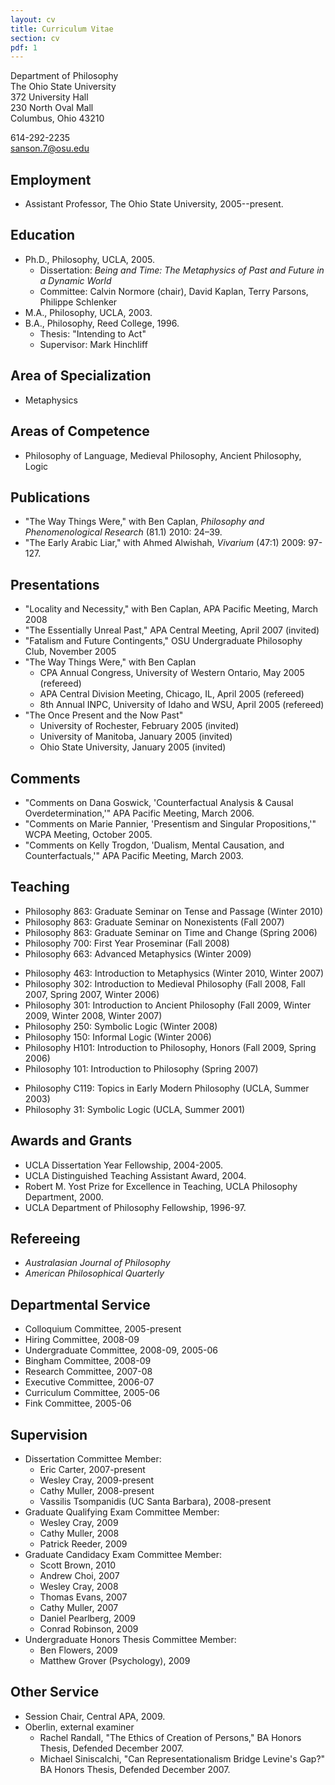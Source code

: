 ```yaml
---
layout: cv
title: Curriculum Vitae
section: cv
pdf: 1
---
```


Department of Philosophy  
The Ohio State University  
372 University Hall  
230 North Oval Mall  
Columbus, Ohio 43210

614-292-2235  
<sanson.7@osu.edu>

## Employment

-   Assistant Professor, The Ohio State University, 2005--present.

## Education

-   Ph.D., Philosophy, UCLA, 2005.
    -   Dissertation:
        *Being and Time: The Metaphysics of Past and Future in a Dynamic World*
    -   Committee: Calvin Normore (chair), David Kaplan, Terry Parsons,
        Philippe Schlenker
-   M.A., Philosophy, UCLA, 2003.
-   B.A., Philosophy, Reed College, 1996.
    -   Thesis: "Intending to Act"
    -   Supervisor: Mark Hinchliff

## Area of Specialization

-   Metaphysics

## Areas of Competence

-   Philosophy of Language, Medieval Philosophy, Ancient
    Philosophy, Logic

## Publications

-   "The Way Things Were," with Ben Caplan, *Philosophy and Phenomenological Research* (81.1) 2010: 24–39.
-   "The Early Arabic Liar," with Ahmed Alwishah, *Vivarium* (47:1) 2009: 97-127.

## Presentations

-   "Locality and Necessity," with Ben Caplan, APA Pacific Meeting,
    March 2008
-   "The Essentially Unreal Past," APA Central Meeting, April 2007
    (invited)
-   "Fatalism and Future Contingents," OSU Undergraduate Philosophy
    Club, November 2005
-   "The Way Things Were," with Ben Caplan
    -   CPA Annual Congress, University of Western Ontario, May 2005
        (refereed)
    -   APA Central Division Meeting, Chicago, IL, April 2005
        (refereed)
    -   8th Annual INPC, University of Idaho and WSU, April 2005
        (refereed)
-   "The Once Present and the Now Past"
    -   University of Rochester, February 2005 (invited)
    -   University of Manitoba, January 2005 (invited)
    -   Ohio State University, January 2005 (invited)

## Comments

-   "Comments on Dana Goswick, 'Counterfactual Analysis & Causal
    Overdetermination,'" APA Pacific Meeting, March 2006.
-   "Comments on Marie Pannier, 'Presentism and Singular
    Propositions,'" WCPA Meeting, October 2005.
-   "Comments on Kelly Trogdon, 'Dualism, Mental Causation, and
    Counterfactuals,'" APA Pacific Meeting, March 2003.

## Teaching

+   Philosophy 863: Graduate Seminar on Tense and Passage (Winter 2010)
+	Philosophy 863: Graduate Seminar on Nonexistents (Fall 2007)
+	Philosophy 863: Graduate Seminar on Time and Change (Spring 2006)
+	Philosophy 700: First Year Proseminar (Fall 2008)
+	Philosophy 663: Advanced Metaphysics (Winter 2009)
-   Philosophy 463: Introduction to Metaphysics (Winter 2010, Winter 2007)
-   Philosophy 302: Introduction to Medieval Philosophy (Fall 2008, Fall 2007, Spring 2007,
    Winter 2006)
-   Philosophy 301: Introduction to Ancient Philosophy (Fall 2009, Winter 2009, Winter 2008, Winter 2007)
-   Philosophy 250: Symbolic Logic (Winter 2008)
-   Philosophy 150: Informal Logic (Winter 2006)
-	Philosophy H101: Introduction to Philosophy, Honors (Fall 2009, Spring 2006)
-   Philosophy 101: Introduction to Philosophy (Spring 2007)
+	Philosophy C119: Topics in Early Modern Philosophy (UCLA, Summer 2003)
+	Philosophy 31: Symbolic Logic (UCLA, Summer 2001)

## Awards and Grants

-   UCLA Dissertation Year Fellowship, 2004-2005.
-   UCLA Distinguished Teaching Assistant Award, 2004.
-   Robert M. Yost Prize for Excellence in Teaching, UCLA
    Philosophy Department, 2000.
-   UCLA Department of Philosophy Fellowship, 1996-97.

## Refereeing

-   *Australasian Journal of Philosophy*
-   *American Philosophical Quarterly*

## Departmental Service

-   Colloquium Committee, 2005-present
-	Hiring Committee, 2008-09
-	Undergraduate Committee, 2008-09, 2005-06
-	Bingham Committee, 2008-09
-   Research Committee, 2007-08
-   Executive Committee, 2006-07
-   Curriculum Committee, 2005-06
-   Fink Committee, 2005-06

## Supervision 

+	Dissertation Committee Member:
	+	Eric Carter, 2007-present
	+ 	Wesley Cray, 2009-present
	+	Cathy Muller, 2008-present
	+	Vassilis Tsompanidis (UC Santa Barbara), 2008-present
+	Graduate Qualifying Exam Committee Member:
	+	Wesley Cray, 2009
	+	Cathy Muller, 2008	
	+	Patrick Reeder, 2009
+	Graduate Candidacy Exam Committee Member:
	+	Scott Brown, 2010
	+	Andrew Choi, 2007
	+	Wesley Cray, 2008
	+	Thomas Evans, 2007
	+	Cathy Muller, 2007
	+	Daniel Pearlberg, 2009
	+	Conrad Robinson, 2009
+	Undergraduate Honors Thesis Committee Member:
	+	Ben Flowers, 2009
	+	Matthew Grover (Psychology), 2009

## Other Service

+	Session Chair, Central APA, 2009.
+	Oberlin, external examiner
	+	Rachel Randall, "The Ethics of Creation of Persons," BA Honors Thesis, Defended December 2007.
	+	Michael Siniscalchi, "Can Representationalism Bridge Levine's Gap?" BA Honors Thesis, Defended December 2007.

